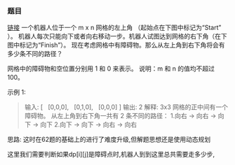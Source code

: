 ### 题目
[链接](https://leetcode-cn.com/problems/unique-paths-ii/)
一个机器人位于一个 m x n 网格的左上角 （起始点在下图中标记为“Start” ）。
机器人每次只能向下或者向右移动一步。机器人试图达到网格的右下角（在下图中标记为“Finish”）。
现在考虑网格中有障碍物。那么从左上角到右下角将会有多少条不同的路径？

网格中的障碍物和空位置分别用 1 和 0 来表示。
说明：m 和 n 的值均不超过 100。

示例 1:
>输入:
[
  [0,0,0],
  [0,1,0],
  [0,0,0]
]
输出: 2
解释:
3x3 网格的正中间有一个障碍物。
从左上角到右下角一共有 2 条不同的路径：
1.向右 -> 向右 -> 向下 -> 向下
2.向下 -> 向下 -> 向右 -> 向右

思路:
这时在62题的基础上的进行了难度升级,但解题思想还是使用动态规划

这里我们需要判断如果dp[i][j]是障碍点时,机器人到到这里总共需要走多少步,


